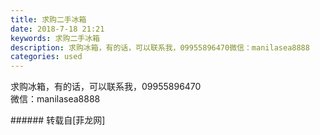 ```yaml
---
title: 求购二手冰箱
date: 2018-7-18 21:21
keywords: 求购二手冰箱
description: 求购冰箱，有的话，可以联系我，09955896470微信：manilasea8888
categories: used
---
```

<td class="t_f" id="postmessage_1526609">

求购冰箱，有的话，可以联系我，09955896470<br/>
微信：manilasea8888<br/>
</td>
###### 转载自[菲龙网]